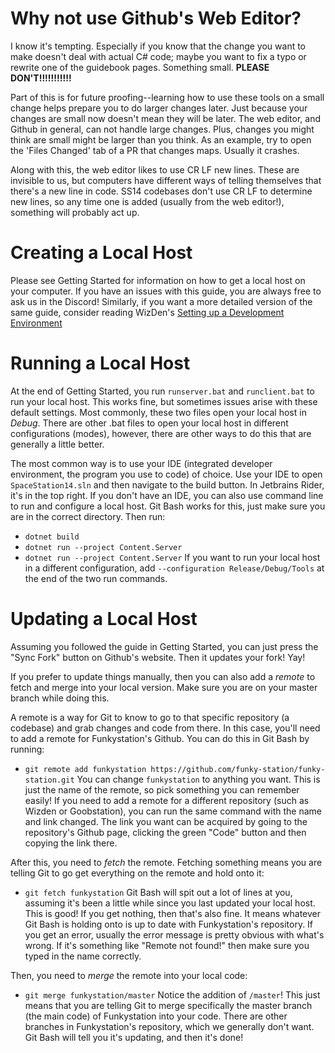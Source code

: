 # Why not use Github's Web Editor?
I know it's tempting. Especially if you know that the change you want to make doesn't deal with actual C# code; maybe you want to fix a typo or rewrite one of the guidebook pages. Something small. 
**PLEASE DON'T!!!!!!!!!!!**

Part of this is for future proofing--learning how to use these tools on a small change helps prepare you to do larger changes later. Just because your changes are small now doesn't mean they will be later. 
The web editor, and Github in general, can not handle large changes. Plus, changes you might think are small might be larger than you think. As an example, try to open the 'Files Changed' tab of a PR that changes maps. Usually it crashes. 

Along with this, the web editor likes to use CR LF new lines. These are invisible to us, but computers have different ways of telling themselves that there's a new line in code. SS14 codebases don't use CR LF to determine new lines, so any time one is added (usually from the web editor!), something will probably act up. 
# Creating a Local Host
Please see Getting Started for information on how to get a local host on your computer. If you have an issues with this guide, you are always free to ask us in the Discord!
Similarly, if you want a more detailed version of the same guide, consider reading WizDen's [Setting up a Development Environment](https://docs.spacestation14.com/en/general-development/setup/setting-up-a-development-environment.html)

# Running a Local Host
At the end of Getting Started, you run `runserver.bat` and `runclient.bat` to run your local host. This works fine, but sometimes issues arise with these default settings. 
Most commonly, these two files open your local host in *Debug*. There are other .bat files to open your local host in different configurations (modes), however, there are other ways to do this that are generally a little better.

The most common way is to use your IDE (integrated developer environment, the program you use to code) of choice. Use your IDE to open `SpaceStation14.sln` and then navigate to the build button. In Jetbrains Rider, it's in the top right. 
If you don't have an IDE, you can also use command line to run and configure a local host. Git Bash works for this, just make sure you are in the correct directory. Then run:
- `dotnet build`
- `dotnet run --project Content.Server`
- `dotnet run --project Content.Server`
If you want to run your local host in a different configuration, add `--configuration Release/Debug/Tools` at the end of the two run commands. 
# Updating a Local Host
Assuming you followed the guide in Getting Started, you can just press the "Sync Fork" button on Github's website. Then it updates your fork! Yay! 

If you prefer to update things manually, then you can also add a *remote* to fetch and merge into your local version. Make sure you are on your master branch while doing this. 

A remote is a way for Git to know to go to that specific repository (a codebase) and grab changes and code from there. In this case, you'll need to add a remote for Funkystation's Github. You can do this in Git Bash by running:
- `git remote add funkystation https://github.com/funky-station/funky-station.git`
You can change `funkystation` to anything you want. This is just the name of the remote, so pick something you can remember easily! 
If you need to add a remote for a different repository (such as Wizden or Goobstation), you can run the same command with the name and link changed. The link you want can be acquired by going to the repository's Github page, clicking the green "Code" button and then copying the link there. 

After this, you need to *fetch* the remote. Fetching something means you are telling Git to go get everything on the remote and hold onto it:
- `git fetch funkystation`
Git Bash will spit out a lot of lines at you, assuming it's been a little while since you last updated your local host. This is good! If you get nothing, then that's also fine. It means whatever Git Bash is holding onto is up to date with Funkystation's repository. 
If you get an error, usually the error message is pretty obvious with what's wrong. If it's something like "Remote not found!" then make sure you typed in the name correctly. 

Then, you need to *merge* the remote into your local code:
- `git merge funkystation/master`
Notice the addition of `/master`! This just means that you are telling Git to merge specifically the master branch (the main code) of Funkystation into your code. There are other branches in Funkystation's repository, which we generally don't want. Git Bash will tell you it's updating, and then it's done! 